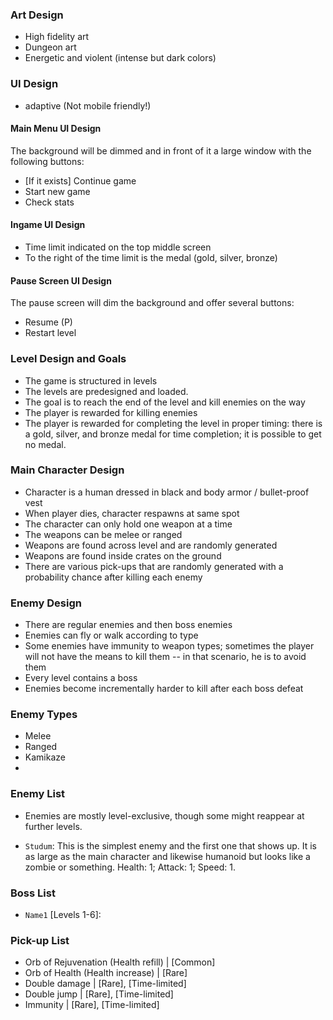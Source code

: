 ### Art Design
- High fidelity art
- Dungeon art
- Energetic and violent (intense but dark colors)

### UI Design
- adaptive (Not mobile friendly!)
#### Main Menu UI Design
The background will be dimmed and in front of it a large window with the following buttons:
- [If it exists] Continue game
- Start new game
- Check stats

#### Ingame UI Design
- Time limit indicated on the top middle screen
- To the right of the time limit is the medal (gold, silver, bronze)

#### Pause Screen UI Design
The pause screen will dim the background and offer several buttons:
- Resume (P)
- Restart level

### Level Design and Goals
- The game is structured in levels
- The levels are predesigned and loaded.
- The goal is to reach the end of the level and kill enemies on the way
- The player is rewarded for killing enemies
- The player is rewarded for completing the level in proper timing: there is a gold, silver, and bronze medal for time completion; it is possible to get no medal.

### Main Character Design
- Character is a human dressed in black and body armor / bullet-proof vest
- When player dies, character respawns at same spot 
- The character can only hold one weapon at a time
- The weapons can be melee or ranged
- Weapons are found across level and are randomly generated
- Weapons are found inside crates on the ground
- There are various pick-ups that are randomly generated with a probability chance after killing each enemy

### Enemy Design
- There are regular enemies and then boss enemies
- Enemies can fly or walk according to type
- Some enemies have immunity to weapon types; sometimes the player will not have the means to kill them -- in that scenario, he is to avoid them
- Every level contains a boss
- Enemies become incrementally harder to kill after each boss defeat

### Enemy Types
- Melee
- Ranged
- Kamikaze
- 

### Enemy List
- Enemies are mostly level-exclusive, though some might reappear at further levels.

- `Studum`: This is the simplest enemy and the first one that shows up. It is as large as the main character and likewise humanoid but looks like a zombie or something. Health: 1; Attack: 1; Speed: 1.

### Boss List
- `Name1`   [Levels 1-6]: 

### Pick-up List
- Orb of Rejuvenation (Health refill) | [Common]
- Orb of Health (Health increase)     | [Rare]
- Double damage                | [Rare], [Time-limited] 
- Double jump                  | [Rare], [Time-limited] 
- Immunity                     | [Rare], [Time-limited]